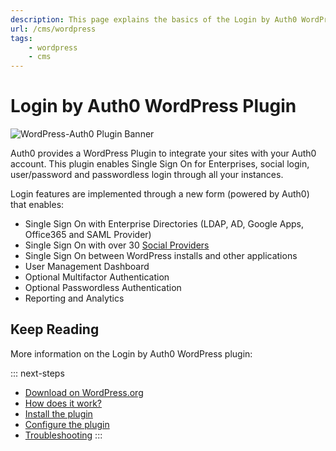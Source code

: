 ```yaml
---
description: This page explains the basics of the Login by Auth0 WordPress plugin.
url: /cms/wordpress
tags:
    - wordpress
    - cms
---
```

# Login by Auth0 WordPress Plugin

![WordPress-Auth0 Plugin Banner](/media/articles/cms/wordpress/wordpress-plugin-banner.png)

Auth0 provides a WordPress Plugin to integrate your sites with your Auth0 account. This plugin enables Single Sign On for Enterprises, social login, user/password and passwordless login through all your instances.

Login features are implemented through a new form (powered by Auth0) that enables:

- Single Sign On with Enterprise Directories (LDAP, AD, Google Apps, Office365 and SAML Provider)
- Single Sign On with over 30 [Social Providers](/identityproviders)
- Single Sign On between WordPress installs and other applications
- User Management Dashboard
- Optional Multifactor Authentication
- Optional Passwordless Authentication
- Reporting and Analytics


## Keep Reading

More information on the Login by Auth0 WordPress plugin:

::: next-steps
* [Download on WordPress.org](https://wordpress.org/plugins/auth0/)
* [How does it work?](/cms/wordpress/how-does-it-work)
* [Install the plugin](/cms/wordpress/installation)
* [Configure the plugin](/cms/wordpress/configuration)
* [Troubleshooting](/cms/wordpress/troubleshoot)
:::
